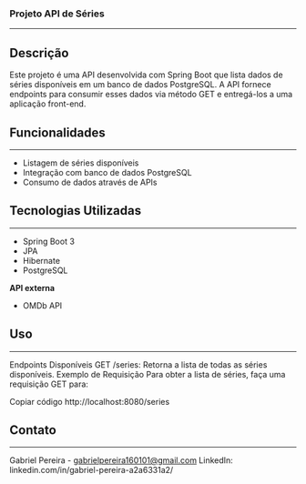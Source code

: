 ### Projeto API de Séries
---
## Descrição
Este projeto é uma API desenvolvida com Spring Boot que lista dados de séries disponíveis em um banco de dados PostgreSQL. A API fornece endpoints para consumir esses dados via método GET e entregá-los a uma aplicação front-end.

## Funcionalidades
---
- Listagem de séries disponíveis
- Integração com banco de dados PostgreSQL
- Consumo de dados através de APIs

## Tecnologias Utilizadas
---
- Spring Boot 3
- JPA
- Hibernate
- PostgreSQL

**API externa**

- OMDb API

## Uso
---
Endpoints Disponíveis
GET /series: Retorna a lista de todas as séries disponíveis.
Exemplo de Requisição
Para obter a lista de séries, faça uma requisição GET para:

Copiar código
http://localhost:8080/series

## Contato
---
Gabriel Pereira - gabrielpereira160101@gmail.com
LinkedIn: linkedin.com/in/gabriel-pereira-a2a6331a2/
